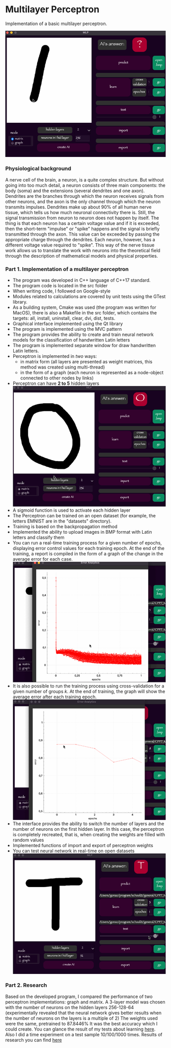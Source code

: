 # Multilayer Perceptron

Implementation of a basic multilayer perceptron.


![MLP](misc/animation/r1.gif)


### Physiological background

A nerve cell of the brain, a neuron, is a quite complex structure. But without going into too much detail, a neuron consists of three main components: the body (soma) and the extensions (several dendrites and one axon). Dendrites are the branches through which the neuron receives signals from other neurons, and the axon is the only channel through which the neuron transmits impulses. Dendrites make up about 90% of all human nerve tissue, which tells us how much neuronal connectivity there is. Still, the signal transmission from neuron to neuron does not happen by itself. The thing is that each neuron has a certain voltage value and if it is exceeded, then the short-term "impulse" or "spike" happens and the signal is briefly transmitted through the axon. This value can be exceeded by passing the appropriate charge through the dendrites. Each neuron, however, has a different voltage value required to "spike". This way of the nerve tissue work allows us to translate the work with neurons into the theoretical field through the description of mathematical models and physical properties.

### Part 1. Implementation of a multilayer perceptron

- The program was developed in C++ language of C++17 standard.
- The program code is located in the src folder
- When writing code, I followed on Google-style
- Modules related to calculations are covered by unit tests using the GTest library.
- As a building system, Cmake was used (the program was written for MacOS), there is also a Makefile in the src folder, which contains the targets: all, install, uninstall, clear, dvi, dist, tests.
- Graphical interface implemented using the Qt library
- The program is implemented using the MVC pattern
- The program provides the ability to create and train neural network models for the classification of handwritten Latin letters
- The program is implemented separate window for draw handwritten Latin letters.
- Perceptron is implemented in *two* ways:
  - in matrix form (all layers are presented as weight matrices, this method was created using multi-thread)
  - in the form of a graph (each neuron is represented as a node-object connected to other nodes by links)
- Perceptron can have **2 to 5** hidden layers
![CREATE](misc/animation/r4.gif)
- A sigmoid function is used to activate each hidden layer
- The Perceptron can be trained on an open dataset (for example, the letters EMNIST are in the "datasets" directory).
- Training is based on the backpropagation method
- Implemented the ability to upload images in BMP format with Latin letters and classify them
- You can run a real-time training process for a given number of epochs, displaying error control values for each training epoch. At the end of the training, a report is compiled in the form of a graph of the change in the average error for each case.
![LEARN](misc/animation/r6.gif)
- It is also possible to run the training process using cross-validation for a given number of groups _k_. At the end of training, the graph will show the average error after each training epoch.
![LEARN](misc/animation/r2.gif)
- The interface provides the ability to switch the number of layers and the number of neurons on the first hidden layer. In this case, the perceptron is completely recreated, that is, when creating the weights are filled with random values
- Implemented functions of import and export of perceptron weights
- You can test neural network in real-time on open datasets
![LEARN](misc/animation/r7.gif)

### Part 2. Research

Based on the developed program, I compared the performance of two perceptron implementations: graph and matrix.
A 3-layer model was chosen with the number of neurons on the hidden layers 256-128-64 (experimentally revealed that the neural network gives better results when the number of neurons on the layers is a multiple of 2)
The weights used were the same, pretrained to 87.8446% It was the best accuracy which I could create.
You can glance the result of my tests about learning [here](misc/research/learn_result.md).<br />
Also I did a time experiment on a test sample 10/100/1000 times. Results of research you can find [here](misc/research/compare_methods.md)